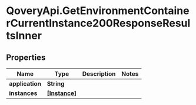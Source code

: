 # QoveryApi.GetEnvironmentContainerCurrentInstance200ResponseResultsInner

## Properties

Name | Type | Description | Notes
------------ | ------------- | ------------- | -------------
**application** | **String** |  | 
**instances** | [**[Instance]**](Instance.md) |  | 



